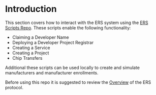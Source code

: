 # Introduction
This section covers how to interact with the ERS system using the [ERS Scripts Repo](https://github.com/arx-research/ers-scripts). These scripts enable the following functionality:
- Claiming a Developer Name
- Deploying a Developer Project Registrar
- Creating a Service
- Creating a Project
- Chip Transfers

Additional these scripts can be used locally to create and simulate manufacturers and manufacturer enrollments.

Before using this repo it is suggested to review the [Overview](../overview/intro.md) of the ERS protocol.
